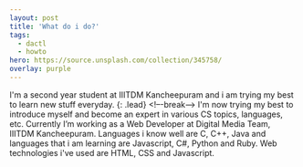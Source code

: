 ```yaml
---
layout: post
title: 'What do i do?'
tags:
  - dactl
  - howto
hero: https://source.unsplash.com/collection/345758/
overlay: purple
---
```


I'm a second year student at IIITDM Kancheepuram and i am trying my best to learn new stuff everyday.
{: .lead}
<!–-break-–>
I'm now trying my best to introduce myself and become an expert in various CS topics, languages, etc. Currently I’m working as a Web Developer at Digital Media Team, IIITDM Kancheepuram. Languages i know well are C, C++, Java and languages that i am learning are Javascript, C#, Python and Ruby. Web technologies i've used are HTML, CSS and Javascript.
